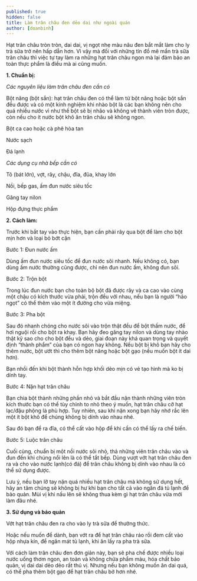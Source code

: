 ```yaml
---
published: true
hidden: false
title: Làm trân châu đen dẻo dai như ngoài quán
author: [doanbinh] 
---
```



Hạt trân châu tròn tròn, dai dai, vị ngọt nhẹ màu nâu đen bắt mắt làm cho ly trà sữa trở nên hấp dẫn hơn. Vì vậy mà đối với những tín đồ mê mẩn trà sữa trân châu thì việc tự tay làm ra những hạt trân châu ngon mà lại đảm bảo an toàn thực phẩm là điều mà ai cũng muốn.
 
**1. Chuẩn bị:**

*Các nguyên liệu làm trân châu đen cần có*

Bột năng (bột sắn): hạt trân châu đen có thể làm từ bột năng hoặc bột sắn đều được và có một kinh nghiệm khi nhào bột là các bạn không nên cho quá nhiều nước vì như thế bột sẽ bị nhão và không vê thành viên tròn được, còn nếu cho ít nước bột khô ăn trân châu sẽ không ngon.

Bột ca cao hoặc cà phê hòa tan

Nước sạch

Đá lạnh


*Các dụng cụ nhà bếp cần có*

Tô (bát lớn), vợt, rây, chậu, đĩa, đũa, khay lớn

Nồi, bếp gas, ấm đun nước siêu tốc

Găng tay nilon

Hộp đựng thực phẩm
 

**2. Cách làm:**


Trước khi bắt tay vào thực hiện, bạn cần phải rây qua bột để làm cho bột mịn hơn và loại bỏ bớt cặn


Bước 1: Đun nước ấm


Dùng ấm đun nước siêu tốc để đun nước sôi nhanh. Nếu không có, bạn dùng ấm nước thường cũng được, chỉ nên đun nước ấm, không đun sôi.


Bước 2: Trộn bột

Trong lúc đun nước bạn cho toàn bộ bột đã được rây và ca cao vào cùng một chậu có kích thước vừa phải, trộn đều với nhau, nếu bạn là người “hảo ngọt” có thể thêm vào một ít đường cho vừa miệng.


Bước 3: Pha bột

Sau đó nhanh chóng cho nước sôi vào trộn thật đều để bột thấm nước, để hơi nguội rồi cho bột ra khay. Bạn hãy đeo găng tay nilon và dùng tay nhào thật kỹ sao cho cho bột đều và dẻo, giai đoạn này khá quan trọng và quyết định “thành phẩm” của bạn có ngon hay không. Nếu bột bị khô bạn hãy cho thêm nước, bột ướt thì cho thêm bột năng hoặc bột gạo (nếu muốn bột ít dai hơn).

Bạn nhồi đến khi bột thành hỗn hợp khối dẻo mịn có vẻ tạo hình mà ko bị dính tay.
 

Bước 4: Nặn hạt trân châu
 
Bạn chia bột thành những phần nhỏ và bắt đầu nặn thành những viên tròn kích thước bạn có thể tùy chỉnh to nhỏ theo ý muốn, hạt trân châu cỡ hạt lạc/đậu phộng là phù hợp. Tuy nhiên, sau khi nặn xong bạn hãy nhớ rắc lên một ít bột khô để chúng không bị dính vào nhau nhé.

Sau đó bạn để ra đĩa, có thể cất vào hộp để khi cần có thể lấy ra chế biến.
 

Bước 5: Luộc trân châu

Cuối cùng, chuẩn bị một nồi nước sôi nhỏ, thả những viên trân châu vào và đun đến khi chúng nổi lên là có thể tắt bếp. Dùng vượt vớt hạt trân châu đen ra và cho vào nước lạnh(có đá) để trân châu không bị dính vào nhau là có thể sử dụng được.

Lưu ý, nếu bạn lỡ tay nặn quá nhiều hạt trân châu mà không sử dụng hết, hãy an tâm chúng sẽ không bị hư khi bạn cho tất cả vào ngăn đá tủ lạnh để bảo quản. Mùi vị khi nấu lên sẽ không thua kèm gì hạt trân châu vừa mới làm đâu nhé.


**3. Sử dụng và bảo quản**

Vớt hạt trân châu đen ra cho vào ly trà sữa để thưởng thức.

Hoặc nếu muốn để dành, bạn vớt ra để hạt trân châu ráo rồi đem cất vào hộp nhựa kín, để ngăn mát tủ lạnh, khi ăn lấy ra pha trà sữa.

Với cách làm trân châu đen đơn giản này, bạn sẽ pha chế được nhiều loại nước uống thơm ngon, an toàn và không chứa phẩm màu, hóa chất bảo quản, vị dai dai dẻo dẻo rất thú vị. Nhưng nếu bạn không muốn ăn dai quá, có thể pha thêm bột gạo để hạt trân châu bở hơn nhé.